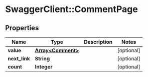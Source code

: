# SwaggerClient::CommentPage

## Properties
Name | Type | Description | Notes
------------ | ------------- | ------------- | -------------
**value** | [**Array&lt;Comment&gt;**](Comment.md) |  | [optional] 
**next_link** | **String** |  | [optional] 
**count** | **Integer** |  | [optional] 


